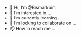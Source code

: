 - 👋 Hi, I’m @Bismarkbim
- 👀 I’m interested in ...
- 🌱 I’m currently learning ...
- 💞️ I’m looking to collaborate on ...
- 📫 How to reach me ...

<!---
Bismarkbim/Bismarkbim is a ✨ special ✨ repository because its `README.md` (this file) appears on your GitHub profile.
You can click the Preview link to take a look at your changes.
--->
